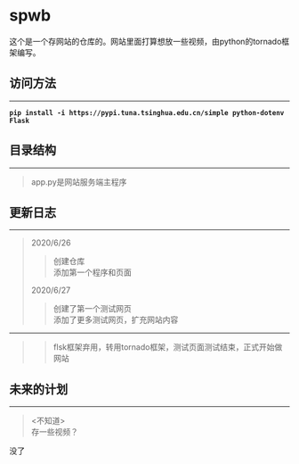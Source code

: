 # spwb  
这个是一个存网站的仓库的。网站里面打算想放一些视频，由python的tornado框架编写。  


## 访问方法  
***
 __```pip install -i https://pypi.tuna.tsinghua.edu.cn/simple python-dotenv Flask  ```__

## 目录结构  
***
> app.py是网站服务端主程序  

## 更新日志  
***
> 2020/6/26 
>> 创建仓库  
>> 添加第一个程序和页面  
>
> 2020/6/27
>> 创建了第一个测试网页  
>> 添加了更多测试网页，扩充网站内容  
***  
>> flsk框架弃用，转用tornado框架，测试页面测试结束，正式开始做网站
## 未来的计划  
***
> <不知道>  
> 存一些视频？  
  
没了